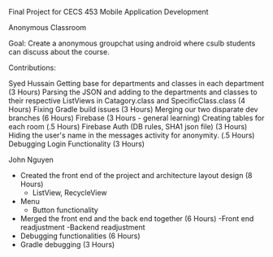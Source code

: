 Final Project for CECS 453 Mobile Application Development


Anonymous Classroom

Goal: Create a anonymous groupchat using android where csulb students can discuss about the course. 


Contributions:

Syed Hussain
Getting base for departments and classes in each department (3 Hours)
Parsing the JSON and adding to the departments and classes to their respective ListViews in Catagory.class and SpecificClass.class (4 Hours)
Fixing Gradle build issues (3 Hours)
Merging our two disparate dev branches (6 Hours)
Firebase (3 Hours - general learning)
Creating tables for each room (.5 Hours)
Firebase Auth (DB rules, SHA1 json file) (3 Hours)
Hiding the user's name in the messages activity for anonymity. (.5 Hours)
Debugging Login Functionality (3 Hours)


John Nguyen
- Created the front end of the project and architecture layout design (8 Hours)
  - ListView, RecycleView
- Menu
  - Button functionality 
- Merged the front end and the back end together (6 Hours)
  -Front end readjustment
  -Backend readjustment
- Debugging functionalities (6 Hours)
- Gradle debugging (3 Hours)
